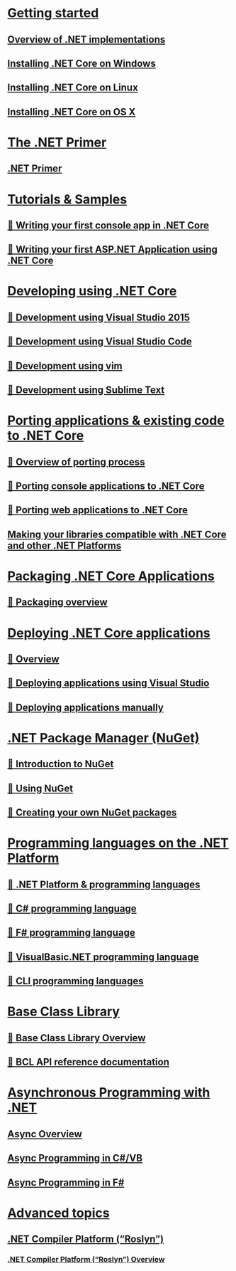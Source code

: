# [Getting started](getting-started/index.md)
## [Overview of .NET implementations](getting-started/overview.md)
## [Installing .NET Core on Windows](getting-started/installing-core-windows.md)
## [Installing .NET Core on Linux](getting-started/installing-core-linux.md)
## [Installing .NET Core on OS X](getting-started/installing-core-osx.md)
# [The .NET Primer](concepts/index.md)
## [.NET Primer](concepts/primer.md)
# [Tutorials & Samples](tutorials-samples/index.md)
## [🔧 Writing your first console app in .NET Core](tutorials-samples/first-console-app.md)
## [🔧 Writing your first ASP.NET Application using .NET Core](tutorials-samples/first-web-app.md)
# [Developing using .NET Core](development/index.md)
## [🔧 Development using Visual Studio 2015](development/using-visual-studio.md)
## [🔧 Development using Visual Studio Code](development/using-visual-studio-code.md)
## [🔧 Development using vim](development/using-vim.md)
## [🔧 Development using Sublime Text](development/using-sublime.md)
# [Porting applications & existing code to .NET Core](porting/index.md)
## [🔧 Overview of porting process](porting/overview.md)
## [🔧 Porting console applications to .NET Core](porting/porting-console-apps.md)
## [🔧 Porting web applications to .NET Core](porting/porting-web-apps.md)
## [Making your libraries compatible with .NET Core and other .NET Platforms](porting/supporting-core.md)
# [Packaging .NET Core Applications](packaging/index.md)
## [🔧 Packaging overview](packaging/packaging-overview.md)
# [Deploying .NET Core applications](deployment/index.md)
## [🔧 Overview](deployment/overview.md)
## [🔧 Deploying applications using Visual Studio](deployment/deployment-visual-studio.md)
## [🔧 Deploying applications manually](deployment/deployment-manual.md)
# [.NET Package Manager (NuGet)](nuget/index.md)
## [🔧 Introduction to NuGet](nuget/overview.md)
## [🔧 Using NuGet](nuget/using.md)
## [🔧 Creating your own NuGet packages](nuget/packaging.md)
# [Programming languages on the .NET Platform](languages/index.md)
## [🔧 .NET Platform & programming languages](languages/overview.md)
## [🔧 C# programming language](languages/c-sharp.md)
## [🔧 F# programming language](languages/f-sharp.md)
## [🔧 VisualBasic.NET programming language](languages/visual-basic.md)
## [🔧 CLI programming languages](languages/cli-languages.md)
# [Base Class Library](bcl/index.md)
## [🔧 Base Class Library Overview](bcl/overview.md)
## [🔧 BCL API reference documentation](bcl/api-ref.md)
# [Asynchronous Programming with .NET](async/async-index.md)
## [Async Overview](async/async-overview.md)
## [Async Programming in C#/VB](async/async-csharp-vb.md)
## [Async Programming in F#](async/async-fsharp.md)
# [Advanced topics](advanced/index.md)
## [.NET Compiler Platform (“Roslyn”)](advanced/roslyn/index.md)
### [.NET Compiler Platform (“Roslyn”) Overview](advanced/roslyn/roslyn-overview.md)
